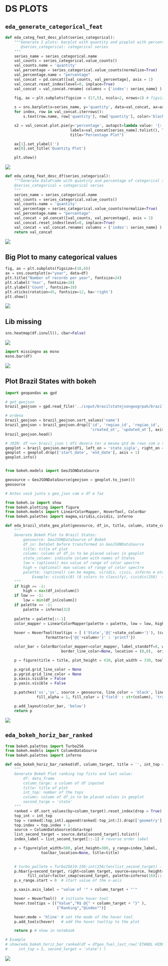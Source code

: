 # DS PLOTS

<!--

+ /home/rhavel/Documentos/Personal Projects/ds-portifolio/ds-my-snippets/ds-plots/imgs/

https://github.com/rafanthx13/ds-portifolio/blob/master/ds-my-snippets/ds-plots/imgs/

-->


## `eda_generate_categorical_feat`

````python
def eda_categ_feat_desc_plot(series_categorical):
    """Generate 2 plots: barplot with quantity and pieplot with percentage. 
       @series_categorical: categorical series
    """
    series_name = series_categorical.name
    val_counts = series_categorical.value_counts()
    val_counts.name = 'quantity'
    val_percentage = series_categorical.value_counts(normalize=True)
    val_percentage.name = "percentage"
    val_concat = pd.concat([val_counts, val_percentage], axis = 1)
    val_concat.reset_index(level=0, inplace=True)
    val_concat = val_concat.rename( columns = {'index': series_name} )
    
    fig, ax = plt.subplots(figsize = (17,5), ncols=2, nrows=1) # figsize = (width, height)

    s = sns.barplot(x=series_name, y='quantity', data=val_concat, ax=ax[0])
    for index, row in val_concat.iterrows():
        s.text(row.name, row['quantity'], row['quantity'], color='black', ha="center")

    s2 = val_concat.plot.pie(y='percentage', autopct=lambda value: '{:.2f}%'.format(value),
                             labels=val_concat[series_name].tolist(), legend=None, ax=ax[1],
                             title="Percentage Plot")

    ax[1].set_ylabel('')
    ax[0].set_title('Quantity Plot')

    plt.show()
````

![](https://github.com/rafanthx13/ds-portifolio/blob/master/ds-my-snippets/ds-plots/imgs/eda_generate_categorical_feat.png)

```python
def eda_categ_feat_desc_df(series_categorical):
    """Generate DataFrame with quantity and percentage of categorical series
    @series_categorical = categorical series
    """
    series_name = series_categorical.name
    val_counts = series_categorical.value_counts()
    val_counts.name = 'quantity'
    val_percentage = series_categorical.value_counts(normalize=True)
    val_percentage.name = "percentage"
    val_concat = pd.concat([val_counts, val_percentage], axis = 1)
    val_concat.reset_index(level=0, inplace=True)
    val_concat = val_concat.rename( columns = {'index': series_name} )
    return val_concat
```

![](https://github.com/rafanthx13/ds-portifolio/blob/master/ds-my-snippets/ds-plots/imgs/eda_g_categorical_df.png)

## Big Plot to many categorical values

```python
fig, ax = plt.subplots(figsize=(18,6))
ax = sns.countplot(x="year", data=df)
plt.title("Number of records per year", fontsize=24)
plt.xlabel('Year', fontsize=18)
plt.ylabel('Count', fontsize=18)
plt.xticks(rotation=45, fontsize=12, ha='right')
plt.show()
```

![](https://github.com/rafanthx13/ds-portifolio/blob/master/ds-my-snippets/ds-plots/imgs/big-plot-categorical.png)

## Lib missing

```python
sns.heatmap(df.isnull(), cbar=False)
```

![](https://github.com/rafanthx13/ds-portifolio/blob/master/ds-my-snippets/ds-plots/imgs/sns-heartmap.png)

```python
import missingno as msno
msno.bar(df)
```

![](https://github.com/rafanthx13/ds-portifolio/blob/master/ds-my-snippets/ds-plots/imgs/missingno.png)

## Plot Brazil States with bokeh

````python
import geopandas as gpd

# get geojson
brazil_geojson = gpd.read_file('../input/brazilstatejsongeogrpah/brazil-states.geojson')

# ordena
brazil_geojson = brazil_geojson.sort_values('name')
brazil_geojson = brazil_geojson.drop(['id', 'regiao_id', 'regiao_id', 'codigo_ibg', 'cartodb_id',
                                      'created_at', 'updated_at'], axis = 1)
brazil_geojson.head()

# JOIN: df <=> brazil_json | df1 devera ter a mesma qtd de rows com o seu 'state' com mesmo valor de 'state_sigla
geoplot = brazil_geojson.merge(df1, left_on = 'state_sigla', right_on = 'state')
geoplot = geoplot.drop(['start_date', 'end_date'], axis = 1)
geoplot.info()


from bokeh.models import GeoJSONDataSource

geosource = GeoJSONDataSource(geojson = geoplot.to_json())
geosource
````

````python
# Antes você junta o geo_json com o df e faz

from bokeh.io import show
from bokeh.plotting import figure
from bokeh.models import LinearColorMapper, HoverTool, ColorBar
from bokeh.palettes import magma,viridis,cividis, inferno

def eda_brazil_state_geo_plot(geosource, df_in, title, column, state_column, low = -1, high = -1, palette = -1):
    """
    Generate Bokeh Plot to Brazil States:
        geosource: GeoJSONDataSource of Bokeh
        df_in: DataSet before transformed in GeoJSONDataSource
        title: title of plot
        column: column of df_in to be placed values in geoplot
        state_column: indicate column with names of States
        low = (optional) min value of range of color spectre
        high = (optional) max values of range of color spectre
        palette: (optional) can be magma, viridis, civis, inferno e etc.. (with number os colors)
            Example: cividis(8) (8 colors to classify), cividis(256)  (256, more colors to clasify)
    """
    if high == -1:
        high = max(df_in[column])
    if low == -1:
        low = min(df_in[column])
    if palette == -1:
        palette = inferno(32)
        
    palette = palette[::-1]
    color_mapper = LinearColorMapper(palette = palette, low = low, high = high)
    
    hover = HoverTool(tooltips = [ ('State','@{'+state_column+'}'), (column, '@{'+column+'}{%.2f}')],
                  formatters={'@{'+column+'}' : 'printf'})

    color_bar = ColorBar(color_mapper=color_mapper, label_standoff=8, width = 300, height = 20, 
                         border_line_color=None, location = (0,0),  orientation = 'horizontal')

    p = figure(title = title, plot_height = 430, plot_width = 330, tools = [hover])

    p.xgrid.grid_line_color = None
    p.ygrid.grid_line_color = None
    p.xaxis.visible = False
    p.yaxis.visible = False

    p.patches('xs','ys', source = geosource, line_color = 'black', line_width = 0.25,
              fill_alpha = 1, fill_color = {'field' : str(column), 'transform' : color_mapper})

    p.add_layout(color_bar, 'below')
    return p
````

![](https://github.com/rafanthx13/ds-portifolio/blob/master/ds-my-snippets/ds-plots/imgs/geoplot-brazil-states.png)

## `eda_bokeh_horiz_bar_ranked`

```python
from bokeh.palettes import Turbo256 
from bokeh.models import ColumnDataSource
from bokeh.palettes import inferno

def eda_bokeh_horiz_bar_ranked(df, column_target, title = '', int_top = 3, second_target = 'state'):
    """
    Generate Bokeh Plot ranking top fists and last value:
        df: data_frame
        column_targe: a column of df inputed
        title: title of plot
        int_top: number of the tops
        column: column of df_in to be placed values in geoplot
        second_targe = 'state'
    """
    ranked = df.sort_values(by=column_target).reset_index(drop = True)
    top_int = int_top
    top = ranked[:top_int].append(ranked[-top_int:]).drop(['geometry'], axis = 1)
    top.index = top.index + 1
    source = ColumnDataSource(data=top)
    list_second_target = source.data[second_target].tolist()
    index_label = list_second_target[::-1] # reverse order label

    p = figure(plot_width=500, plot_height=300, y_range=index_label, 
                toolbar_location=None, title=title)   

    
    # turbo_pallete = Turbo256[0:256:int(256/len(list_second_target) - 2)][::-1] # proportional of number of bars
    p.hbar(y=second_target, right=column_target, source=source, height=0.85, line_color="#000000",
          fill_color=factor_cmap(second_target, palette=inferno(16)[::-1], factors=list_second_target))
    p.x_range.start = 0  # start value of the x-axis

    p.xaxis.axis_label = "value of '" + column_target + "'"

    hover = HoverTool()  # initiate hover tool
    hover.tooltips = [("Value","R$ @{" + column_target + "}" ),   
                       ("Ranking","@index°")]

    hover.mode = 'hline' # set the mode of the hover tool
    p.add_tools(hover)   # add the hover tooltip to the plot

    return p # show in notebook

# Example
# show(eda_bokeh_horiz_bar_ranked(df = dfgeo_fuel_last_row['ETANOL HIDRATADO'], column_target = 'avg_price', title = 'AVG Gasolina',
#     int_top = 5, second_target = 'state') )
```

![](https://github.com/rafanthx13/ds-portifolio/blob/master/ds-my-snippets/ds-plots/imgs/eda_bokeh_horiz_bar_ranked.png)
